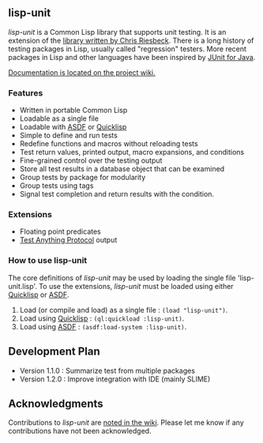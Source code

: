 ## lisp-unit

*lisp-unit* is a Common Lisp library that supports unit testing. It is
an extension of the [library written by Chris Riesbeck][orig]. There
is a long history of testing packages in Lisp, usually called
"regression" testers. More recent packages in Lisp and other languages
have been inspired by [JUnit for Java][JUnit].

[Documentation is located on the project wiki.][wiki]

### Features

* Written in portable Common Lisp
* Loadable as a single file
* Loadable with [ASDF][] or [Quicklisp][]
* Simple to define and run tests
* Redefine functions and macros without reloading tests
* Test return values, printed output, macro expansions, and conditions
* Fine-grained control over the testing output
* Store all test results in a database object that can be examined
* Group tests by package for modularity
* Group tests using tags
* Signal test completion and return results with the condition.

### Extensions

* Floating point predicates
* [Test Anything Protocol][TAP] output

### How to use lisp-unit

The core definitions of *lisp-unit* may be used by loading the single
file 'lisp-unit.lisp'. To use the extensions, *lisp-unit* must be
loaded using either [Quicklisp][] or [ASDF][].

1. Load (or compile and load) as a single file : `(load "lisp-unit")`.
2. Load using [Quicklisp][] : `(ql:quickload :lisp-unit)`.
3. Load using [ASDF][] : `(asdf:load-system :lisp-unit)`.

## Development Plan

* Version 1.1.0 : Summarize test from multiple packages
* Version 1.2.0 : Improve integration with IDE (mainly SLIME)

## Acknowledgments

Contributions to *lisp-unit* are [noted in the wiki][credits].
Please let me know if any contributions have not been acknowledged.

[orig]: <http://www.cs.northwestern.edu/academics/courses/325/readings/lisp-unit.html>
  "Original Lisp Unit"
[wiki]: <https://github.com/OdonataResearchLLC/lisp-unit/wiki>
  "Lisp Unit Wiki"
[credits]: <https://github.com/OdonataResearchLLC/lisp-unit/wiki/Acknowledgments>
  "Acknowledgments"
[JUnit]: <http://www.junit.org> "JUnit"
[Quicklisp]: <http://www.quicklisp.org> "Quicklisp"
[ASDF]: <http://common-lisp.net/project/asdf/> "ASDF"
[TAP]: <http://testanything.org/> "Test Anything Protocol"
